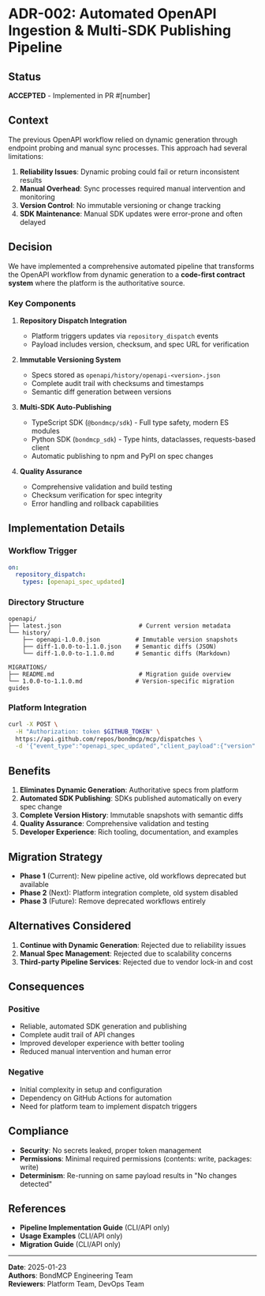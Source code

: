 # ADR-002: Automated OpenAPI Ingestion & Multi-SDK Publishing Pipeline

## Status
**ACCEPTED** - Implemented in PR #[number]

## Context
The previous OpenAPI workflow relied on dynamic generation through endpoint probing and manual sync processes. This approach had several limitations:

1. **Reliability Issues**: Dynamic probing could fail or return inconsistent results
2. **Manual Overhead**: Sync processes required manual intervention and monitoring
3. **Version Control**: No immutable versioning or change tracking
4. **SDK Maintenance**: Manual SDK updates were error-prone and often delayed

## Decision
We have implemented a comprehensive automated pipeline that transforms the OpenAPI workflow from dynamic generation to a **code-first contract system** where the platform is the authoritative source.

### Key Components

1. **Repository Dispatch Integration**
   - Platform triggers updates via `repository_dispatch` events
   - Payload includes version, checksum, and spec URL for verification

2. **Immutable Versioning System**
   - Specs stored as `openapi/history/openapi-<version>.json`
   - Complete audit trail with checksums and timestamps
   - Semantic diff generation between versions

3. **Multi-SDK Auto-Publishing**
   - TypeScript SDK (`@bondmcp/sdk`) - Full type safety, modern ES modules
   - Python SDK (`bondmcp_sdk`) - Type hints, dataclasses, requests-based client
   - Automatic publishing to npm and PyPI on spec changes

4. **Quality Assurance**
   - Comprehensive validation and build testing
   - Checksum verification for spec integrity
   - Error handling and rollback capabilities

## Implementation Details

### Workflow Trigger
```yaml
on:
  repository_dispatch:
    types: [openapi_spec_updated]
```

### Directory Structure
```
openapi/
├── latest.json                      # Current version metadata
└── history/
    ├── openapi-1.0.0.json          # Immutable version snapshots
    ├── diff-1.0.0-to-1.1.0.json    # Semantic diffs (JSON)
    └── diff-1.0.0-to-1.1.0.md      # Semantic diffs (Markdown)

MIGRATIONS/
├── README.md                        # Migration guide overview
└── 1.0.0-to-1.1.0.md               # Version-specific migration guides
```

### Platform Integration
```bash
curl -X POST \
  -H "Authorization: token $GITHUB_TOKEN" \
  https://api.github.com/repos/bondmcp/mcp/dispatches \
  -d '{"event_type":"openapi_spec_updated","client_payload":{"version":"1.0.1","checksum":"sha256_hash","spec_url":"https://api.bondmcp.com/openapi.json"}}'
```

## Benefits

1. **Eliminates Dynamic Generation**: Authoritative specs from platform
2. **Automated SDK Publishing**: SDKs published automatically on every spec change
3. **Complete Version History**: Immutable snapshots with semantic diffs
4. **Quality Assurance**: Comprehensive validation and testing
5. **Developer Experience**: Rich tooling, documentation, and examples

## Migration Strategy

- **Phase 1** (Current): New pipeline active, old workflows deprecated but available
- **Phase 2** (Next): Platform integration complete, old system disabled  
- **Phase 3** (Future): Remove deprecated workflows entirely

## Alternatives Considered

1. **Continue with Dynamic Generation**: Rejected due to reliability issues
2. **Manual Spec Management**: Rejected due to scalability concerns
3. **Third-party Pipeline Services**: Rejected due to vendor lock-in and cost

## Consequences

### Positive
- Reliable, automated SDK generation and publishing
- Complete audit trail of API changes
- Improved developer experience with better tooling
- Reduced manual intervention and human error

### Negative
- Initial complexity in setup and configuration
- Dependency on GitHub Actions for automation
- Need for platform team to implement dispatch triggers

## Compliance

- **Security**: No secrets leaked, proper token management
- **Permissions**: Minimal required permissions (contents: write, packages: write)
- **Determinism**: Re-running on same payload results in "No changes detected"

## References

- **Pipeline Implementation Guide** (CLI/API only)
- **Usage Examples** (CLI/API only)
- **Migration Guide** (CLI/API only)

---

**Date**: 2025-01-23  
**Authors**: BondMCP Engineering Team  
**Reviewers**: Platform Team, DevOps Team